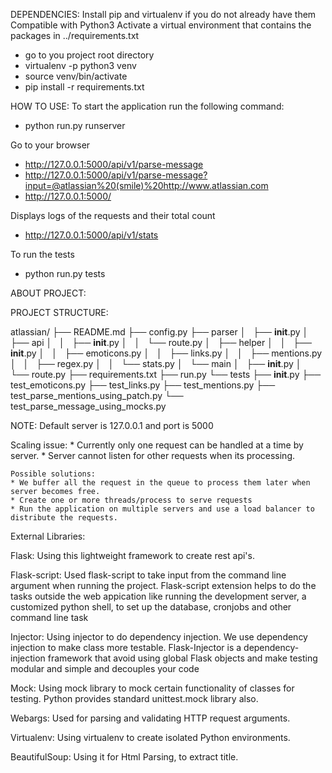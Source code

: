 DEPENDENCIES:
Install pip and virtualenv if you do not already have them
Compatible with Python3
Activate a virtual environment that contains the packages in ../requirements.txt
* go to you project root directory
* virtualenv -p python3 venv
* source venv/bin/activate 
* pip install -r requirements.txt


HOW TO USE:
To start the application run the following command:
* python run.py runserver


Go to your browser
* http://127.0.0.1:5000/api/v1/parse-message
* http://127.0.0.1:5000/api/v1/parse-message?input=@atlassian%20(smile)%20http://www.atlassian.com
* http://127.0.0.1:5000/

Displays logs of the requests and their total count
* http://127.0.0.1:5000/api/v1/stats

To run the tests
* python run.py tests
        
ABOUT PROJECT:

PROJECT STRUCTURE:

atlassian/
├── README.md
├── config.py
├── parser
│   ├── __init__.py
│   ├── api
│   │   ├── __init__.py
│   │   └── route.py
│   ├── helper
│   │   ├── __init__.py
│   │   ├── emoticons.py
│   │   ├── links.py
│   │   ├── mentions.py
│   │   ├── regex.py
│   │   └── stats.py
│   └── main
│       ├── __init__.py
│       └── route.py
├── requirements.txt
├── run.py
└── tests
    ├── __init__.py
    ├── test_emoticons.py
    ├── test_links.py
    ├── test_mentions.py
    ├── test_parse_mentions_using_patch.py
    └── test_parse_message_using_mocks.py
    

NOTE:
Default server is 127.0.0.1 and port is 5000


Scaling issue:
	* Currently only one request can be handled at a time by server.
	* Server cannot listen for other requests when its processing.

	Possible solutions:
	* We buffer all the request in the queue to process them later when server becomes free.
	* Create one or more threads/process to serve requests
	* Run the application on multiple servers and use a load balancer to distribute the requests.


External Libraries:

Flask:
Using this lightweight framework to create rest api's.

Flask-script:
Used flask-script to take input from the command line argument when running the project. 
Flask-script extension helps to do the tasks outside the web appication
like running the development server, a customized python shell, to set up the database, cronjobs and other command line task

Injector:
Using injector to do dependency injection. We use dependency injection to make class more testable. 
Flask-Injector is a dependency-injection framework that avoid using global Flask objects and make testing modular and simple and decouples your code

Mock:
Using mock library to mock certain functionality of classes for testing.
Python provides standard unittest.mock library also.

Webargs:
Used for parsing and validating HTTP request arguments.

Virtualenv:
Using virtualenv to create isolated Python environments.

BeautifulSoup:
Using it for Html Parsing, to extract title.




